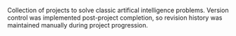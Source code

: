 Collection of projects to solve classic artifical intelligence problems. Version control was implemented post-project completion, so revision history was maintained manually during project progression.
